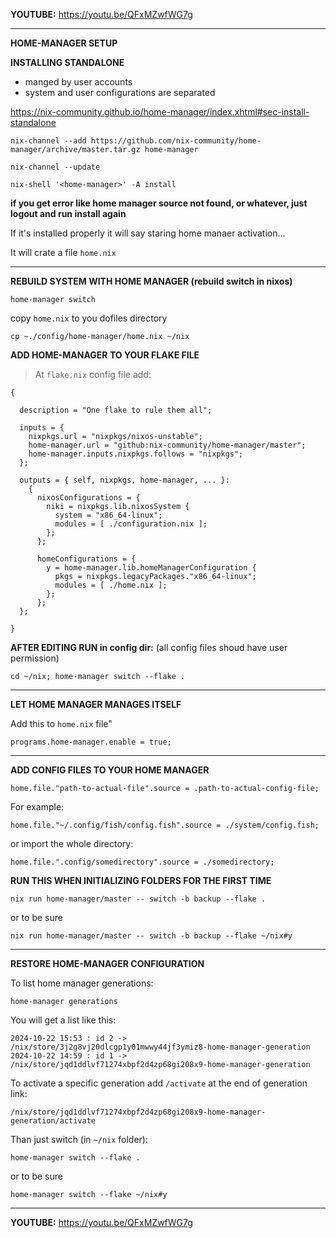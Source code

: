 **YOUTUBE:** https://youtu.be/QFxMZwfWG7g

---

**HOME-MANAGER SETUP**

**INSTALLING STANDALONE**
- manged by user accounts
- system and user configurations are separated

https://nix-community.github.io/home-manager/index.xhtml#sec-install-standalone

```
nix-channel --add https://github.com/nix-community/home-manager/archive/master.tar.gz home-manager
```

```
nix-channel --update
```

```
nix-shell '<home-manager>' -A install
```

**if you get error like home manager source not found, or whatever, just logout and run install again**

If it's installed properly it will say staring home manaer activation...

It will crate a file `home.nix`

---

**REBUILD SYSTEM WITH HOME MANAGER (rebuild switch in nixos)**

```
home-manager switch
```

copy `home.nix` to you dofiles directory

```
cp ~./config/home-manager/home.nix ~/nix
```

**ADD HOME-MANAGER TO YOUR FLAKE FILE**

>At `flake.nix` config file add:

```
{

  description = "One flake to rule them all";

  inputs = {
    nixpkgs.url = "nixpkgs/nixos-unstable";
    home-manager.url = "github:nix-community/home-manager/master";
    home-manager.inputs.nixpkgs.follows = "nixpkgs";
  };

  outputs = { self, nixpkgs, home-manager, ... }:
    {
      nixosConfigurations = {
        niki = nixpkgs.lib.nixosSystem {
          system = "x86_64-linux";
          modules = [ ./configuration.nix ];
        };
      };

      homeConfigurations = {
        y = home-manager.lib.homeManagerConfiguration {
          pkgs = nixpkgs.legacyPackages."x86_64-linux";
          modules = [ ./home.nix ];
        };
      };
  };

}
```

**AFTER EDITING RUN in config dir:** (all config files shoud have user permission)

```
cd ~/nix; home-manager switch --flake .
```

---

**LET HOME MANAGER MANAGES ITSELF**

Add this to `home.nix` file"

```
programs.home-manager.enable = true;
```

---

**ADD CONFIG FILES TO YOUR HOME MANAGER**

```
home.file."path-to-actual-file".source = .path-to-actual-config-file;
```

For example:

```
home.file."~/.config/fish/config.fish".source = ./system/config.fish;
```

or import the whole directory:

```
home.file.".config/somedirectory".source = ./somedirectory;
```

**RUN THIS WHEN INITIALIZING FOLDERS FOR THE FIRST TIME**

```
nix run home-manager/master -- switch -b backup --flake .
```

or to be sure

```
nix run home-manager/master -- switch -b backup --flake ~/nix#y
```

---

**RESTORE HOME-MANAGER CONFIGURATION**

To list home manager generations:

```
home-manager generations
```

You will get a list like this:

```
2024-10-22 15:53 : id 2 -> /nix/store/3j2g8vj20dlcgp1y01mwwy44jf3ymiz8-home-manager-generation
2024-10-22 14:59 : id 1 -> /nix/store/jqd1ddlvf71274xbpf2d4zp68gi208x9-home-manager-generation
```

To activate a specific generation add `/activate` at the end of generation link:

```
/nix/store/jqd1ddlvf71274xbpf2d4zp68gi208x9-home-manager-generation/activate
```

Than just switch (in `~/nix` folder):

```
home-manager switch --flake .
```

or to be sure

```
home-manager switch --flake ~/nix#y
```

---

**YOUTUBE:** https://youtu.be/QFxMZwfWG7g
